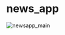 # news_app
 
![newsapp_main](https://user-images.githubusercontent.com/64880576/202857594-e1a1832c-960f-476e-9ff7-a0a1a911ea33.png)
